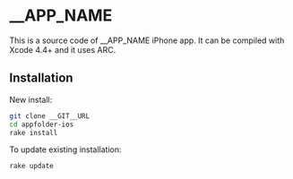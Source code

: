 __APP_NAME
=========================

This is a source code of __APP_NAME iPhone app. It can be compiled with Xcode 4.4+ and it uses ARC.

Installation
-------------------------

New install:

```Bash
git clone __GIT__URL
cd appfolder-ios
rake install
```

To update existing installation:

```Bash
rake update
```